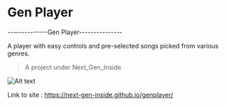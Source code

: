 # Gen Player
--------------Gen Player---------------


A player with easy controls and pre-selected songs picked from various genres.


>A project under Next_Gen_Inside

<img src="https://i.imgur.com/DzTcHVd.png" alt="Alt text" title="Next Gen Inside">


Link to site : https://next-gen-inside.github.io/genplayer/
